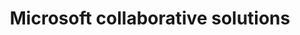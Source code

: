 ---
title: Microsoft collaborative solutions
slug: microsoft-collaborative-solutions
excertp: All you need to know about Microsoft collaborative solutions
sections: Getting started with Exchange, Configure Exchange on computer, Configure Exchange on smartphone, Migrate an Exchange account, Exchange account features, Use of Outlook Web Application (OWA), Exchange Diagnostics, Office, Sharepoint
order: 05
---